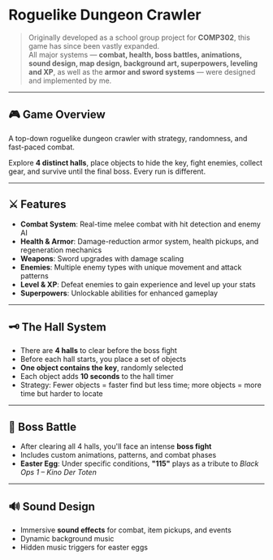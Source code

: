 # Roguelike Dungeon Crawler

> Originally developed as a school group project for **COMP302**, this game has since been vastly expanded.  
> All major systems — **combat, health, boss battles, animations, sound design, map design, background art, superpowers, leveling and XP**, as well as the **armor and sword systems** — were designed and implemented by me.

---

## 🎮 Game Overview

A top-down roguelike dungeon crawler with strategy, randomness, and fast-paced combat.

Explore **4 distinct halls**, place objects to hide the key, fight enemies, collect gear, and survive until the final boss. Every run is different.

---

## ⚔️ Features

- **Combat System**: Real-time melee combat with hit detection and enemy AI  
- **Health & Armor**: Damage-reduction armor system, health pickups, and regeneration mechanics  
- **Weapons**: Sword upgrades with damage scaling  
- **Enemies**: Multiple enemy types with unique movement and attack patterns  
- **Level & XP**: Defeat enemies to gain experience and level up your stats  
- **Superpowers**: Unlockable abilities for enhanced gameplay  

---

## 🗝️ The Hall System

- There are **4 halls** to clear before the boss fight  
- Before each hall starts, you place a set of objects  
- **One object contains the key**, randomly selected  
- Each object adds **10 seconds** to the hall timer  
- Strategy: Fewer objects = faster find but less time; more objects = more time but harder to locate  

---

## 👹 Boss Battle

- After clearing all 4 halls, you'll face an intense **boss fight**  
- Includes custom animations, patterns, and combat phases  
- **Easter Egg**: Under specific conditions, **"115"** plays as a tribute to *Black Ops 1 – Kino Der Toten*  

---

## 🔊 Sound Design

- Immersive **sound effects** for combat, item pickups, and events  
- Dynamic background music  
- Hidden music triggers for easter eggs  


